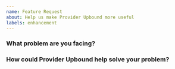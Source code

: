 ```yaml
---
name: Feature Request
about: Help us make Provider Upbound more useful
labels: enhancement
---
```

<!--
Thank you for helping to improve Provider Upbound!

Please be sure to search for open issues before raising a new one. We use issues
for bug reports and feature requests. Please find us at https://slack.crossplane.io
for questions, support, and discussion.
-->

### What problem are you facing?
<!--
Please tell us a little about your use case - it's okay if it's hypothetical!
Leading with this context helps frame the feature request so we can ensure we
implement it sensibly.
--->

### How could Provider Upbound help solve your problem?
<!--
Let us know how you think Provider Upbound could help with your use case. 
-->
